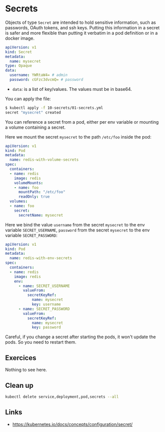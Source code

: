 # Secrets

Objects of type `Secret` are intended to hold sensitive information, such as passwords, OAuth tokens, and ssh keys. Putting this information in a secret is safer and more flexible than putting it verbatim in a pod definition or in a docker image.

```yml
apiVersion: v1
kind: Secret
metadata:
  name: mysecret
type: Opaque
data:
  username: YWRtaW4= # admin
  password: cGFzc3dvcmQ= # password
```

* `data`: is a list of key/values. The values must be in base64.

You can apply the file:

```sh
$ kubectl apply -f 10-secrets/01-secrets.yml
secret "mysecret" created
```

You can reference a secret from a pod, either per env variable or mounting a volume containing a secret.

Here we mount the secret `mysecret` to the path `/etc/foo` inside the pod:

```yml
apiVersion: v1
kind: Pod
metadata:
  name: redis-with-volume-secrets
spec:
  containers:
  - name: redis
    image: redis
    volumeMounts:
    - name: foo
      mountPath: "/etc/foo"
      readOnly: true
  volumes:
  - name: foo
    secret:
      secretName: mysecret
```

Here we bind the value `username` from the secret `mysecret` to the env variable `SECRET_USERNAME`,
`password` from the secret `mysecret` to the env variable `SECRET_PASSWORD`:

```yml
apiVersion: v1
kind: Pod
metadata:
  name: redis-with-env-secrets
spec:
  containers:
  - name: redis
    image: redis
    env:
      - name: SECRET_USERNAME
        valueFrom:
          secretKeyRef:
            name: mysecret
            key: username
      - name: SECRET_PASSWORD
        valueFrom:
          secretKeyRef:
            name: mysecret
            key: password
```

Careful, if you change a secret after starting the pods, it won't update the pods. So you need to restart them.

## Exercices

Nothing to see here.

## Clean up

```sh
kubectl delete service,deployment,pod,secrets --all
```

## Links

* https://kubernetes.io/docs/concepts/configuration/secret/
